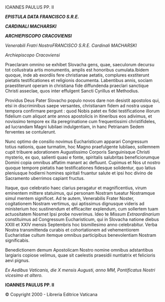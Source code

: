 IOANNES PAULUS PP. II

***EPISTULA DATA FRANCISCO S.R.E.***

***CARDINALI MACHARSKI***

***ARCHIEPISCOPO CRACOVIENSI***

*Venerabili Fratri NostroFRANCISCO S.R.E. Cardinali MACHARSKI*

*Archiepiscopo Cracoviensi*

Praeclaram omnino se exhibet Slovacha gens, quae, saeculorum decursu tot collustrata artis monumentis, amplis est honoribus cumulata.Ibidem quoque, inde ab exordiis fere christianae aetatis, complures exstiterunt pietatis testificationes et religionis documenta. Labentibus annis, sociam praestiterunt operam in christiana fide diffundenda praeclari sanctique Christi asseclae, quos inter effulgent Sancti Cyrillus et Methodius.

Providus Deus Pater Slovacho populo novos dare non desistit apostolos qui, etsi in discriminibus saepe versantes, christianam fidem ad nostra usque tempora confirmare pergunt : quod Nobis patet ex fidei testificatione illorum fidelium cum aliquot ante annos apostolicis in itineribus eos adivimus, et novissimo tempore ex illa peregrinatione cum frequentissimi christifideles, ad lucrandam Magni Iubilaei indulgentiam, in hanc Petrianam Sedem ferventes se contulerunt.

Nunc optimo de consilio novimus Eucharisticum apparari Congressum totius nationis, quae turmatim, hoc Magno praefulgente Iubilaeo, sollemnem cupit tribuere adorationem Augustissimo Corporis Sanguinisque Christi mysterio, ex quo, salienti quasi e fonte, spiritalis salubritas beneficiorumque Domini copia omnibus affatim manant ac defluunt. Cupimus et Nos ut nostro quoque tempore pietatis hae testificationes fidesque solidentur, quo latius pleniusque hodierni homines spiritali fruantur salute et ipsi hoc divino de Sacramento uberrimos capiant fructus.

Itaque, quo celebratio haec clarius peragatur et magnificentius, virum eminentem mittere statuimus, qui personam Nostram tueatur Nostramque simul mentem significet. Ad te autem, Venerabilis Frater Noster, cogitationem Nostram vertimus, qui aptissimus dignusque videris ad ministerium hoc sustinendum et efficaciter explendum, cum sollertem tuam actuositatem Nosmet Ipsi probe noverimus. Ideo te *Missum Extraordinarium* constituimus ad Congressum Eucharisticum, qui in Slovacha natione diebus XXIII et XXIV mensis Septembris hoc bismillesimo anno celebrabitur. Verba Nostra transmittenda curabis et cohortationem ad vehementiorem Eucharistiae cultum itemque omnibus participibus benevolentiam Nostram significabis.

Benedictionem demum Apostolicam Nostro nomine omnibus adstantibus largiaris copiose velimus, quae sit caelestis praesidii nuntiatrix et felicioris aevi pignus.

*Ex Aedibus Vaticanis, die X mensis Augusti, anno MM, Pontificatus Nostri vicesimo et altero.*

**IOANNES PAULUS PP. II**

© Copyright 2000 - Libreria Editrice Vaticana
